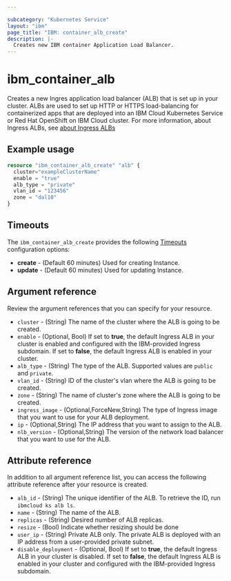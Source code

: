 ```yaml
---

subcategory: "Kubernetes Service"
layout: "ibm"
page_title: "IBM: container_alb_create"
description: |-
  Creates new IBM container Application Load Balancer.
---
```


# ibm_container_alb
Creates a new Ingres application load balancer (ALB) that is set up in your cluster. ALBs are used to set up HTTP or HTTPS load-balancing for containerized apps that are deployed into an IBM Cloud Kubernetes Service or Red Hat OpenShift on IBM Cloud cluster. For more information, about Ingress ALBs, see [about Ingress ALBs](https://cloud.ibm.com/docs/containers?topic=containers-ingress-about)

## Example usage

```terraform
resource "ibm_container_alb_create" "alb" {
  cluster="exampleClusterName"
  enable = "true"
  alb_type = "private"
  vlan_id = "123456"
  zone = "dal10"
}

```

## Timeouts

The `ibm_container_alb_create` provides the following [Timeouts](https://www.terraform.io/docs/language/resources/syntax.html) configuration options:

- **create** - (Default 60 minutes) Used for creating Instance.
- **update** - (Default 60 minutes) Used for updating Instance.


## Argument reference
Review the argument references that you can specify for your resource. 
  

- `cluster` - (String) The name of the cluster where the ALB is going to be created.
- `enable` - (Optional, Bool) If set to **true**, the default Ingress ALB in your cluster is enabled and configured with the IBM-provided Ingress subdomain. If set to **false**, the default Ingress ALB is enabled in your cluster.
- `alb_type` - (String) The type of the ALB. Supported values are `public` and `private`.
- `vlan_id` - (String) ID of the cluster's vlan where the ALB is going to be created.
- `zone` - (String) The name of cluster's zone where the ALB is going to be created.
- `ingress_image` - (Optional,ForceNew,String) The type of Ingress image that you want to use for your ALB deployment.
- `ip` - (Optional,String) The IP address that you want to assign to the ALB.
- `nlb_version` - (Optional,String) The version of the network load balancer that you want to use for the ALB.

## Attribute reference
In addition to all argument reference list, you can access the following attribute reference after your resource is created.

- `alb_id` - (String) The unique identifier of the ALB. To retrieve the ID, run `ibmcloud ks alb ls`.
- `name` -  (String) The name of the ALB.
- `replicas` - (String) Desired number of ALB replicas. 
- `resize` -  (Bool) Indicate whether resizing should be done
- `user_ip` - (String) Private ALB only. The private ALB is deployed with an IP address from a user-provided private subnet.
- `disable_deployment` - (Optional, Bool) If set to **true**, the default Ingress ALB in your cluster is disabled. If set to **false**, the default Ingress ALB is enabled in your cluster and configured with the IBM-provided Ingress subdomain.